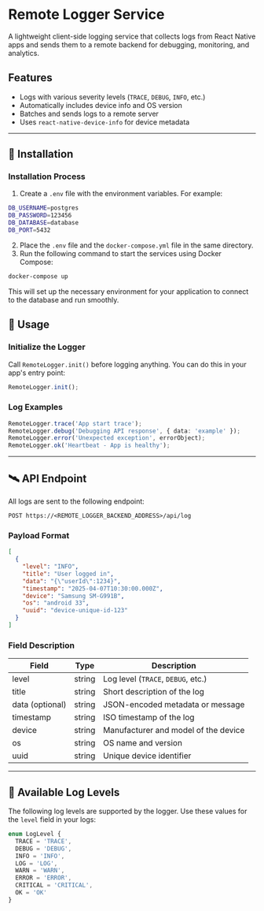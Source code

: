# Remote Logger Service

A lightweight client-side logging service that collects logs from React Native apps and sends them to a remote backend for debugging, monitoring, and analytics.

## Features

- Logs with various severity levels (`TRACE`, `DEBUG`, `INFO`, etc.)
- Automatically includes device info and OS version
- Batches and sends logs to a remote server
- Uses `react-native-device-info` for device metadata


---

## 🔧 Installation


### Installation Process

1. Create a `.env` file with the environment variables. For example:

```bash
DB_USERNAME=postgres
DB_PASSWORD=123456
DB_DATABASE=database
DB_PORT=5432
```
2. Place the `.env` file and the `docker-compose.yml` file in the same directory.
3. Run the following command to start the services using Docker Compose:

```bash
docker-compose up
```

This will set up the necessary environment for your application to connect to the database and run smoothly.

## 🔧 Usage

### Initialize the Logger

Call `RemoteLogger.init()` before logging anything. You can do this in your app's entry point:

```ts
RemoteLogger.init();
```

### Log Examples

```ts
RemoteLogger.trace('App start trace');
RemoteLogger.debug('Debugging API response', { data: 'example' });
RemoteLogger.error('Unexpected exception', errorObject);
RemoteLogger.ok('Heartbeat - App is healthy');
```

---

## 🛰️ API Endpoint

All logs are sent to the following endpoint:

```
POST https://<REMOTE_LOGGER_BACKEND_ADDRESS>/api/log
```

### Payload Format

```json
[
  {
    "level": "INFO",
    "title": "User logged in",
    "data": "{\"userId\":1234}",
    "timestamp": "2025-04-07T10:30:00.000Z",
    "device": "Samsung SM-G991B",
    "os": "android 33",
    "uuid": "device-unique-id-123"
  }
]
```

### Field Description

| Field           | Type   | Description                          |
| --------------- | ------ | ------------------------------------ |
| level           | string | Log level (`TRACE`, `DEBUG`, etc.)   |
| title           | string | Short description of the log         |
| data (optional) | string | JSON-encoded metadata or message     |
| timestamp       | string | ISO timestamp of the log             |
| device          | string | Manufacturer and model of the device |
| os              | string | OS name and version                  |
| uuid            | string | Unique device identifier             |

---

## 🧾 Available Log Levels

The following log levels are supported by the logger. Use these values for the `level` field in your logs:

```ts
enum LogLevel {
  TRACE = 'TRACE',
  DEBUG = 'DEBUG',
  INFO = 'INFO',
  LOG = 'LOG',
  WARN = 'WARN',
  ERROR = 'ERROR',
  CRITICAL = 'CRITICAL',
  OK = 'OK'
}
```